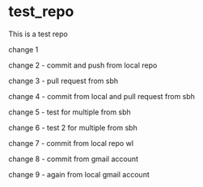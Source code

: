 # test_repo
This is a test repo

change 1


change 2 - commit and push from local repo

change 3 - pull request from sbh

change 4 - commit from local and pull request from sbh

change 5 - test for multiple from sbh

change 6 - test 2 for multiple from sbh

change 7 - commit from local repo wl

change 8 - commit from gmail account

change 9 - again from local gmail account